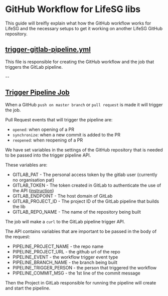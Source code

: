 # GitHub Workflow for LifeSG libs

This guide will breifly explain what how the GitHub workflow works for LifeSG and the necessary setups to get it working on another LifeSG GitHub repository.

## <u>trigger-gitlab-pipeline.yml</u>

This file is responsible for creating the GitHub workflow and the job that triggers the GitLab pipeline.

--

## <u>Trigger Pipeline Job</u>

When a GitHub `push on master branch` or `pull request` is made it will trigger the job.

Pull Request events that will trigger the pipeline are:

-   `opened`: when opening of a PR
-   `synchronize`: when a new commit is added to the PR
-   `reopened`: when reopening of a PR

We have set variables in the settings of the GitHub repository that is needed to be passed into the trigger pipeline API.

These variables are:

-   GITLAB_PAT - The personal access token by the gitlab user (currently no organisation pat)
-   GITLAB_TOKEN - The token created in GitLab to authenticate the use of the API ([instruction](https://docs.gitlab.com/ee/ci/triggers/#create-a-pipeline-trigger-token))
-   GITLAB_ENDPOINT - The host domain of GitLab
-   GITLAB_PROJECT_ID - The project ID of the GitLab pipeline that builds the lib
-   GITLAB_REPO_NAME - The name of the repository being built

The job will make a `curl` to the GitLab pipeline trigger API.

The API contains variables that are important to be passed in the body of the request:

-   PIPELINE_PROJECT_NAME - the repo name
-   PIPELINE_PROJECT_URL - the github url of the repo
-   PIPELINE_EVENT - the workflow trigger event type
-   PIPELINE_BRANCH_NAME - the branch being built
-   PIPELINE_TRIGGER_PERSON - the person that triggered the workflow
-   PIPELINE_COMMIT_MSG - the 1st line of the commit message

Then the Project in GitLab responsible for running the pipeline will create and start the pipeline.

